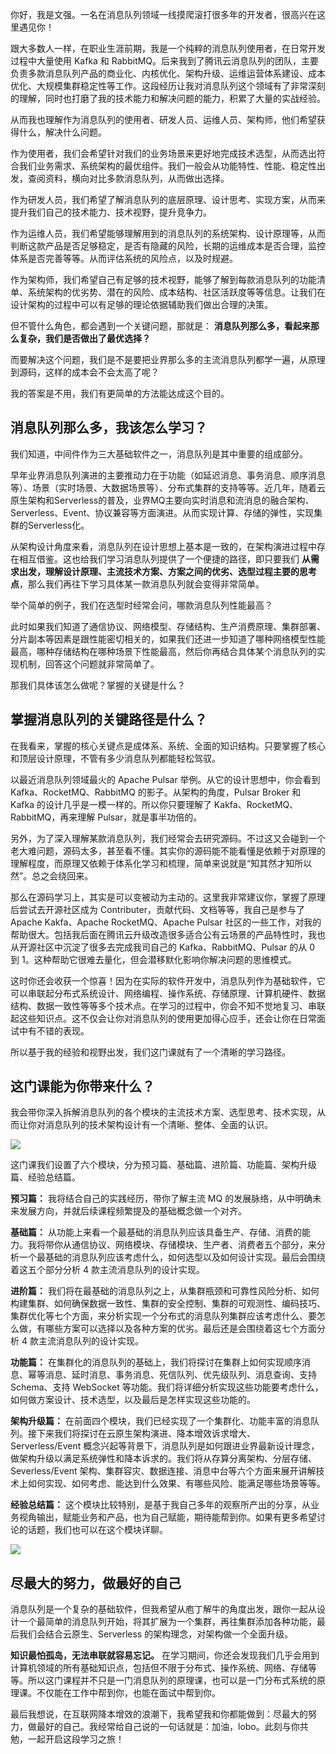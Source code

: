 你好，我是文强。一名在消息队列领域一线摸爬滚打很多年的开发者，很高兴在这里遇见你！

跟大多数人一样，在职业生涯前期，我是一个纯粹的消息队列使用者，在日常开发过程中大量使用 Kafka 和 RabbitMQ。后来我到了腾讯云消息队列的团队，主要负责多款消息队列产品的商业化、内核优化、架构升级、运维运营体系建设、成本优化、大规模集群稳定性等工作。这段经历让我对消息队列这个领域有了非常深刻的理解，同时也打磨了我的技术能力和解决问题的能力，积累了大量的实战经验。

从而我也理解作为消息队列的使用者、研发人员、运维人员、架构师，他们希望获得什么，解决什么问题。

作为使用者，我们会希望针对我们的业务场景来更好地完成技术选型，从而选出符合我们业务需求、系统架构的最优组件。我们一般会从功能特性、性能、稳定性出发，查阅资料，横向对比多款消息队列，从而做出选择。

作为研发人员，我们希望了解消息队列的底层原理、设计思考、实现方案，从而来提升我们自己的技术能力、技术视野，提升竞争力。

作为运维人员，我们希望能够理解用到的消息队列的系统架构、设计原理等，从而判断这款产品是否足够稳定，是否有隐藏的风险，长期的运维成本是否合理，监控体系是否完善等等。从而评估系统的风险点，以及时规避。

作为架构师，我们希望自己有足够的技术视野，能够了解到每款消息队列的功能清单、系统架构的优劣势、潜在的风险、成本结构、社区活跃度等等信息。让我们在设计架构的过程中可以有足够的理论依据辅助我们做出合理的决策。

但不管什么角色，都会遇到一个关键问题，那就是： **消息队列那么多，看起来那么复杂，我们是否做出了最优选择？**

而要解决这个问题，我们是不是要把业界那么多的主流消息队列都学一遍，从原理到源码，这样的成本会不会太高了呢？

我的答案是不用，我们有更简单的方法能达成这个目的。

## 消息队列那么多，我该怎么学习？

我们知道，中间件作为三大基础软件之一，消息队列是其中重要的组成部分。

早年业界消息队列演进的主要推动力在于功能（如延迟消息、事务消息、顺序消息等）、场景（实时场景、大数据场景等）、分布式集群的支持等等。近几年，随着云原生架构和Serverless的普及，业界MQ主要向实时消息和流消息的融合架构、Serverless、Event、协议兼容等方面演进。从而实现计算、存储的弹性，实现集群的Serverless化。

从架构设计角度来看，消息队列在设计思想上基本是一致的，在架构演进过程中存在相互借鉴。这也给我们学习消息队列提供了一个便捷的路径，即只要我们 **从需求出发，理解设计原理、主流技术方案、方案之间的优劣、选型过程主要的思考点**，那么我们再往下学习具体某一款消息队列就会变得非常简单。

举个简单的例子，我们在选型时经常会问，哪款消息队列性能最高？

此时如果我们知道了通信协议、网络模型、存储结构、生产消费原理、集群部署、分片副本等因素是跟性能密切相关的，如果我们还进一步知道了哪种网络模型性能最高，哪种存储结构在哪种场景下性能最高，然后你再结合具体某个消息队列的实现机制，回答这个问题就非常简单了。

那我们具体该怎么做呢？掌握的关键是什么？

## 掌握消息队列的关键路径是什么？

在我看来，掌握的核心关键点是成体系、系统、全面的知识结构。只要掌握了核心和顶层设计原理，不管有多少消息队列都能轻松驾驭。

以最近消息队列领域最火的 Apache Pulsar 举例。从它的设计思想中，你会看到 Kafka、RocketMQ、RabbitMQ 的影子。从架构的角度，Pulsar Broker 和 Kafka 的设计几乎是一模一样的。所以你只要理解了 Kakfa、RocketMQ、RabbitMQ，再来理解 Pulsar，就是事半功倍的。

另外，为了深入理解某款消息队列，我们经常会去研究源码。不过这又会碰到一个老大难问题，源码太多，甚至看不懂。其实你的源码能不能看懂是依赖于对原理的理解程度，而原理又依赖于体系化学习和梳理，简单来说就是“知其然才知所以然”。总之会绕回来。

那么在源码学习上，其实是可以变被动为主动的。这里我非常建议你，掌握了原理后尝试去开源社区成为 Contributer，贡献代码、文档等等，我自己是参与了 Apache Kakfa、Apache RocketMQ、Apache Pulsar 社区的一些工作，对我的帮助很大。包括我后面在腾讯云升级改造很多适合公有云场景的产品特性时，我也从开源社区中沉淀了很多去完成我司自己的 Kafka、RabbitMQ、Pulsar 的从 0 到 1。这种帮助它很难去量化，但会潜移默化影响你解决问题的思维模式。

这时你还会收获一个惊喜！因为在实际的软件开发中，消息队列作为基础软件，它可以串联起分布式系统设计、网络编程、操作系统、存储原理、计算机硬件、数据结构、数据一致性等等多个技术点。在学习的过程中，你会不知不觉地复习、串联起这些知识点。这不仅会让你对消息队列的使用更加得心应手，还会让你在日常面试中有不错的表现。

所以基于我的经验和视野出发，我们这门课就有了一个清晰的学习路径。

## 这门课能为你带来什么？

我会带你深入拆解消息队列的各个模块的主流技术方案、选型思考、技术实现，从而让你对消息队列的技术架构设计有一个清晰、整体、全面的认识。

![](https://static001.geekbang.org/resource/image/9d/60/9df4c7bfcdcfe2b0d7281205ccef1060.jpg?wh=1768x1004)

这门课我们设置了六个模块，分为预习篇、基础篇、进阶篇、功能篇、架构升级篇、经验总结篇。

**预习篇：** 我将结合自己的实践经历，带你了解主流 MQ 的发展脉络，从中明确未来发展方向，并就后续课程频繁提及的基础概念做一个对齐。

**基础篇：** 从功能上来看一个最基础的消息队列应该具备生产、存储、消费的能力。我将带你从通信协议、网络模块、存储模块、生产者、消费者五个部分，来分析一个最基础的消息队列应该考虑什么，如何选型以及如何设计实现。最后会围绕着这五个部分分析 4 款主流消息队列的设计实现。

**进阶篇：** 我们将在最基础的消息队列之上，从集群瓶颈和可靠性风险分析、如何构建集群、如何确保数据一致性、集群的安全控制、集群的可观测性、编码技巧、集群优化等七个方面，来分析实现一个分布式的消息队列集群应该考虑什么、要怎么做，有哪些方案可以选择以及各种方案的优劣。最后还是会围绕着这七个方面分析 4 款主流消息队列的设计实现。

**功能篇：** 在集群化的消息队列的基础上，我们将探讨在集群上如何实现顺序消息、幂等消息、延时消息、事务消息、死信队列、优先级队列、消息查询、支持 Schema、支持 WebSocket 等功能。我们将详细分析实现这些功能要考虑什么，如何做方案设计、技术选型，以及最后是怎样实现这些功能的。

**架构升级篇：** 在前面四个模块，我们已经实现了一个集群化、功能丰富的消息队列。接下来我们将探讨在云原生架构演进、降本增效诉求增大、Serverless/Event 概念兴起等背景下，消息队列是如何跟进业界最新设计理念，做架构升级以满足系统弹性和降本诉求的。我们将从存算分离架构、分层存储、Severless/Event 架构、集群容灾、数据连接、消息中台等六个方面来展开讲解技术上如何实现、如何考虑、能达到什么效果、有哪些风险、能满足哪些场景等等。

**经验总结篇：** 这个模块比较特别，是基于我自己多年的观察所产出的分享，从业务视角输出，赋能业务和产品，也为自己赋能，期待能帮到你。如果有更多希望讨论的话题，我们也可以在这个模块详聊。

![](https://static001.geekbang.org/resource/image/c6/db/c63a563953e2966406e68c55d9f883db.jpg?wh=2392x1646)

## 尽最大的努力，做最好的自己

消息队列是一个复杂的基础软件，但我希望从庖丁解牛的角度出发，跟你一起从设计一个最简单的消息队列开始，将其扩展为一个集群，再往集群添加各种功能，最后我们会结合云原生、Serverless 的架构理念，对架构做一个全面升级。

**知识最怕孤岛，无法串联就容易忘记。** 在学习期间，你还会发现我们几乎会用到计算机领域的所有基础知识点，包括但不限于分布式、操作系统、网络、存储等等。所以这门课程并不只是一门消息队列的原理课，也可以是一门分布式系统的原理课。不仅能在工作中帮到你，也能在面试中帮到你。

最后我想说，在互联网降本增效的浪潮下，我希望我和你都能做到：尽最大的努力，做最好的自己。我经常给自己说的一句话就是：加油，lobo。此刻与你共勉，一起开启这段学习之旅！